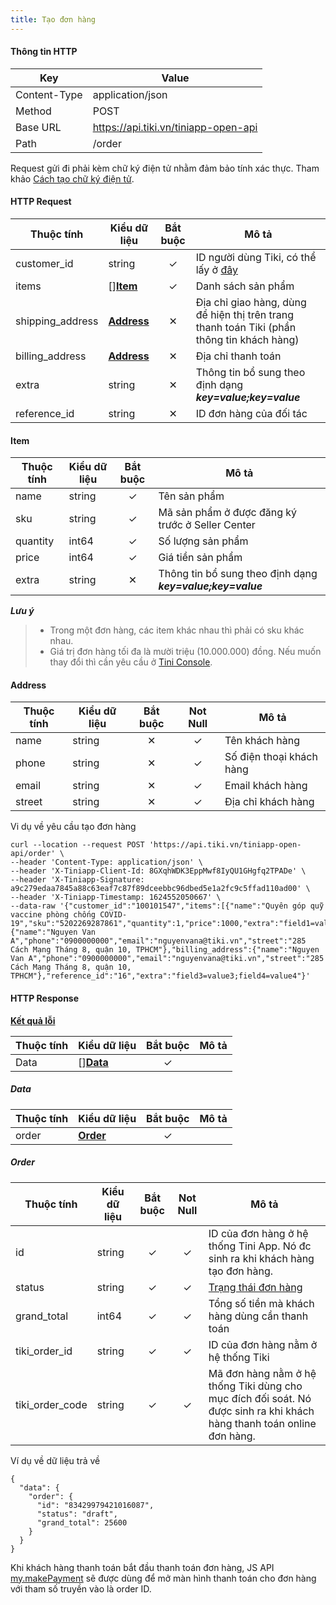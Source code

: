 ```yaml
---
title: Tạo đơn hàng
---
```


#### Thông tin HTTP

| Key          | Value                                |
| ------------ | ------------------------------------ |
| Content-Type | application/json                     |
| Method       | POST                                 |
| Base URL     | https://api.tiki.vn/tiniapp-open-api |
| Path         | /order                               |

Request gửi đi phải kèm chữ ký điện tử nhằm đảm bảo tính xác thực. Tham khảo [Cách tạo chữ ký điện tử](../platform-api/calculate-signature).

#### HTTP Request

| Thuộc tính       | Kiểu dữ liệu            | Bắt buộc | Mô tả                                                                                      |
| ---------------- | ----------------------- | :------: | ------------------------------------------------------------------------------------------ |
| customer_id      | string                  |    ✓     | ID người dùng Tiki, có thể lấy ở [đây](../exchange-auth-token#get-info-from-auth-token)    |
| items            | []**[Item](#item)**     |    ✓     | Danh sách sản phẩm                                                                         |
| shipping_address | **[Address](#address)** |    ✕     | Địa chỉ giao hàng, dùng để hiện thị trên trang thanh toán Tiki (phần thông tin khách hàng) |
| billing_address  | **[Address](#address)** |    ✕     | Địa chỉ thanh toán                                                                         |
| extra            | string                  |    ✕     | Thông tin bổ sung theo định dạng  ***key=value;key=value***                                |
| reference_id     | string                  |    ✕     | ID đơn hàng của đối tác                                                                    |

#### Item

| Thuộc tính | Kiểu dữ liệu | Bắt buộc | Mô tả                                                       |
| ---------- | ------------ | :------: | ----------------------------------------------------------- |
| name       | string       |    ✓     | Tên sản phẩm                                                |
| sku        | string       |    ✓     | Mã sản phẩm ở được đăng ký trước ở Seller Center            |
| quantity   | int64        |    ✓     | Số lượng sản phẩm                                           |
| price      | int64        |    ✓     | Giá tiền sản phẩm                                           |
| extra      | string       |    ✕     | Thông tin bổ sung theo định dạng  ***key=value;key=value*** |

***Lưu ý***
> - Trong một đơn hàng, các item khác nhau thì phải có sku khác nhau.
> - Giá trị đơn hàng tối đa là mười triệu (10.000.000) đồng. Nếu muốn thay đổi thì cần yêu cầu ở [Tini Console](https://developers.tiki.vn/apps).

#### Address

| Thuộc tính | Kiểu dữ liệu | Bắt buộc | Not Null | Mô tả                    |
| ---------- | ------------ | :------: | :------: | ------------------------ |
| name       | string       |    ✕     |    ✓     | Tên khách hàng           |
| phone      | string       |    ✕     |    ✓     | Số điện thoại khách hàng |
| email      | string       |    ✕     |    ✓     | Email khách hàng         |
| street     | string       |    ✕     |    ✓     | Địa chỉ khách hàng       |


Vi dụ về yêu cầu tạo đơn hàng

```
curl --location --request POST 'https://api.tiki.vn/tiniapp-open-api/order' \
--header 'Content-Type: application/json' \
--header 'X-Tiniapp-Client-Id: 8GXqhWDK3EppMwf8IyQU1GHgfq2TPADe' \
--header 'X-Tiniapp-Signature: a9c279edaa7845a88c63eaf7c87f89dceebbc96dbed5e1a2fc9c5ffad110ad00' \
--header 'X-Tiniapp-Timestamp: 1624552050667' \
--data-raw '{"customer_id":"100101547","items":[{"name":"Quyên góp quỹ vaccine phòng chống COVID-19","sku":"5202269287861","quantity":1,"price":1000,"extra":"field1=value1;field2=value2"}],"shipping_address":{"name":"Nguyen Van A","phone":"0900000000","email":"nguyenvana@tiki.vn","street":"285 Cách Mạng Tháng 8, quận 10, TPHCM"},"billing_address":{"name":"Nguyen Van A","phone":"0900000000","email":"nguyenvana@tiki.vn","street":"285 Cách Mạng Tháng 8, quận 10, TPHCM"},"reference_id":"16","extra":"field3=value3;field4=value4"}'
```

#### HTTP Response

[**Kết quả lỗi**](error-code)

| Thuộc tính | Kiểu dữ liệu        | Bắt buộc | Mô tả |
| ---------- | ------------------- | :------: | ----- |
| Data       | []**[Data](#data)** |    ✓     |       |

##### Data
| Thuộc tính | Kiểu dữ liệu        | Bắt buộc | Mô tả |
| ---------- | ------------------- | :------: | ----- |
| order      | **[Order](#order)** |    ✓     |       |

##### Order

| Thuộc tính      | Kiểu dữ liệu | Bắt buộc | Not Null | Mô tả                                                                                                                  |
| --------------- | ------------ | :------: | :------: | ---------------------------------------------------------------------------------------------------------------------- |
| id              | string       |    ✓     |    ✓     | ID của đơn hàng ở hệ thống Tini App. Nó đc sinh ra khi khách hàng tạo đơn hàng.                                        |
| status          | string       |    ✓     |    ✓     | [Trạng thái đơn hàng](order-status)                                                                                    |
| grand_total     | int64        |    ✓     |    ✓     | Tổng số tiền mà khách hàng dùng cần thanh toán                                                                         |
| tiki_order_id   | string       |    ✓     |    ✓     | ID của đơn hàng nằm ở hệ thống Tiki                                                                                    |
| tiki_order_code | string       |    ✓     |    ✓     | Mã đơn hàng nằm ở hệ thống Tiki dùng cho mục đích đối soát. Nó được sinh ra khi khách hàng thanh toán online đơn hàng. |

Ví dụ về dữ liệu trả về

```
{
  "data": {
    "order": {
      "id": "83429979421016087",
      "status": "draft",
      "grand_total": 25600
    }
  }
}
```

Khi khách hàng thanh toán bắt đầu thanh toán đơn hàng, JS API [my.makePayment](../../../api/open/make-payment.md) sẽ được dùng để mở màn hình thanh toán cho đơn hàng với tham số truyền vào là order ID.

